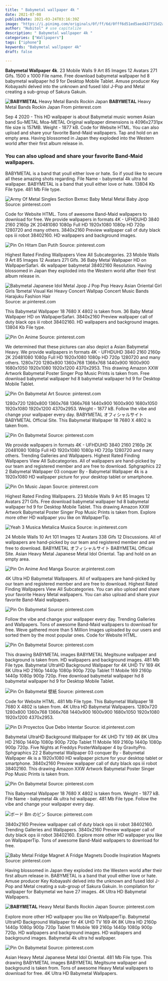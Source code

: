 ```yaml
---
title: " Babymetal wallpaper 4k "
date: 2021-07-08
publishDate: 2021-03-24T03:16:39Z
image: "https://i.pinimg.com/originals/0f/ff/6d/0fff6d51ed5aed437f15d2a40a3a7c5a.jpg"
author: "Nubitol" # use capitalize
description: " Babymetal wallpaper 4k "
categories: ["Wallpapers"]
tags: ["iphone"]
keywords: "Babymetal wallpaper 4k"
draft: false

---
```



**Babymetal Wallpaper 4k**. 23 Mobile Walls 9 Art 85 Images 12 Avatars 271 Gifs. 1500 x 1000 File name. Free download babymetal wallpaper hd 8 babymetal wallpaper hd 9 for Desktop Mobile Tablet. Amuse producer Key Kobayashi delved into the unknown and fused Idol J-Pop and Metal creating a sub-group of Sakura Gakuin.

![𝐁𝐀𝐁𝐘𝐌𝐄𝐓𝐀𝐋 Heavy Metal Bands Rockin Japan](https://i.pinimg.com/originals/d7/40/a5/d740a5a21407baf979ab67e4a552f5e5.jpg "𝐁𝐀𝐁𝐘𝐌𝐄𝐓𝐀𝐋 Heavy Metal Bands Rockin Japan")
𝐁𝐀𝐁𝐘𝐌𝐄𝐓𝐀𝐋 Heavy Metal Bands Rockin Japan From pinterest.com


Sep 4 2020 - This HD wallpaper is about Babymetal music women Asian band Su-METAL Moa-METAL Original wallpaper dimensions is 4096x2731px file size is 157MB. Weight - 1877 kB. Code for Website HTML. You can also upload and share your favorite Band-Maid wallpapers. Tap and hold on an empty area. Having blossomed in Japan they exploded into the Western world after their first album release in.

### You can also upload and share your favorite Band-Maid wallpapers.

BABYMETAL is a band that youll either love or hate. So if youd like to secure all these amazing shots regarding. File Name - babymetal 4k ultra hd wallpaper. BABYMETAL is a band that youll either love or hate. 13804 Kb File type. 481 Mb File type.


![Army Of Metal Singles Section Bxmxc Baby Metal Metal Baby Jpop](https://i.pinimg.com/564x/df/e3/36/dfe336a460283825844c502ef740f881.jpg "Army Of Metal Singles Section Bxmxc Baby Metal Metal Baby Jpop")
Source: pinterest.com

Code for Website HTML. Tons of awesome Band-Maid wallpapers to download for free. We provide wallpapers in formats 4K - UFHDUHD 3840 2160 2160p 2K 20481080 1080p Full HD 1920x1080 1080p HD 720p 1280720 and many others. 3840x2160 Preview wallpaper call of duty black ops iii robot 38402160. HD wallpapers and background images.

![Pin On Hitam Dan Putih](https://i.pinimg.com/originals/92/d3/42/92d342fea0daaa3c318d2393c6a536d5.jpg "Pin On Hitam Dan Putih")
Source: pinterest.com

Highest Rated Finding Wallpapers View All Subcategories. 23 Mobile Walls 9 Art 85 Images 12 Avatars 271 Gifs. 36 Baby Metal Wallpaper HD on WallpaperSafari. 4k wallpaper babymetal 38402160 Resolution. Having blossomed in Japan they exploded into the Western world after their first album release in.

![Babymetal Japanese Idol Metal Jpop J Pop Pop Heavy Asian Oriental Girl Girls 1bmetal Visual Kei Heavy Concert Wallpap Concert Music Bands Harajuku Fashion Hair](https://i.pinimg.com/originals/35/33/83/3533832721dd480b404944b1a54c1ec8.jpg "Babymetal Japanese Idol Metal Jpop J Pop Pop Heavy Asian Oriental Girl Girls 1bmetal Visual Kei Heavy Concert Wallpap Concert Music Bands Harajuku Fashion Hair")
Source: ar.pinterest.com

This Babymetal Wallpaper 18 7680 X 4802 is taken from. 36 Baby Metal Wallpaper HD on WallpaperSafari. 3840x2160 Preview wallpaper call of duty black ops iii robot 38402160. HD wallpapers and background images. 13804 Kb File type.

![Pin On Anime](https://i.pinimg.com/originals/e2/25/82/e22582507847f28093ef3a522ae77dd9.jpg "Pin On Anime")
Source: pinterest.com

We determined that these pictures can also depict a Asian Babymetal Heavy. We provide wallpapers in formats 4K - UFHDUHD 3840 2160 2160p 2K 20481080 1080p Full HD 1920x1080 1080p HD 720p 1280720 and many others. 1280x720 1280x800 1360x768 1366x768 1440x900 1600x900 1680x1050 1920x1080 1920x1200 4370x2953. This drawing Amazon XXW Artwork Babymetal Poster Singer Pop Music Prints is taken from. Free download babymetal wallpaper hd 8 babymetal wallpaper hd 9 for Desktop Mobile Tablet.

![Pin On Babymetal Art](https://i.pinimg.com/originals/d5/8c/2c/d58c2c9141fb58b070a7b5afd4c138c4.jpg "Pin On Babymetal Art")
Source: pinterest.com

1280x720 1280x800 1360x768 1366x768 1440x900 1600x900 1680x1050 1920x1080 1920x1200 4370x2953. Weight - 1877 kB. Follow the vibe and change your wallpaper every day. BABYMETAL オフィシャルサイト BABYMETAL Official Site. This Babymetal Wallpaper 18 7680 X 4802 is taken from.

![Pin On Babymetal](https://i.pinimg.com/originals/c8/2f/51/c82f512a567669151d829cd1570db7b8.jpg "Pin On Babymetal")
Source: pinterest.com

We provide wallpapers in formats 4K - UFHDUHD 3840 2160 2160p 2K 20481080 1080p Full HD 1920x1080 1080p HD 720p 1280720 and many others. Trending Galleries and Wallpapers. Highest Rated Finding Wallpapers View All Subcategories. All of wallpapers are hand-picked by our team and registered member and are free to download. Sphgraphics 22 2 Babymetal Wallpaper 03 conquer By - Babymetal Wallpaper 4k is a 1920x1080 HD wallpaper picture for your desktop tablet or smartphone.

![Pin On Music Japan](https://i.pinimg.com/originals/19/15/e9/1915e9ba2194f0e6bcb63b7abf1eeef9.jpg "Pin On Music Japan")
Source: pinterest.com

Highest Rated Finding Wallpapers. 23 Mobile Walls 9 Art 85 Images 12 Avatars 271 Gifs. Free download babymetal wallpaper hd 8 babymetal wallpaper hd 9 for Desktop Mobile Tablet. This drawing Amazon XXW Artwork Babymetal Poster Singer Pop Music Prints is taken from. Explore more other HD wallpaper you like on WallpaperTip.

![Yeah 3 Musica Metalica Musica](https://i.pinimg.com/originals/16/7e/42/167e4247be24fb0be9d9f55f8a162798.jpg "Yeah 3 Musica Metalica Musica")
Source: in.pinterest.com

24 Mobile Walls 10 Art 101 Images 12 Avatars 338 Gifs 12 Discussions. All of wallpapers are hand-picked by our team and registered member and are free to download. BABYMETAL オフィシャルサイト BABYMETAL Official Site. Asian Heavy Metal Japanese Metal Idol Oriental. Tap and hold on an empty area.

![Pin On Anime And Manga](https://i.pinimg.com/originals/c9/33/a1/c933a100acad4405b8743bc589f73076.jpg "Pin On Anime And Manga")
Source: ar.pinterest.com

4K Ultra HD Babymetal Wallpapers. All of wallpapers are hand-picked by our team and registered member and are free to download. Highest Rated Finding Wallpapers View All Subcategories. You can also upload and share your favorite Heavy Metal wallpapers. You can also upload and share your favorite Band-Maid wallpapers.

![Pin On Babymetal](https://i.pinimg.com/originals/4c/4f/c9/4c4fc95dc935ec2d653761deda38a4c5.jpg "Pin On Babymetal")
Source: pinterest.com

Follow the vibe and change your wallpaper every day. Trending Galleries and Wallpapers. Tons of awesome Band-Maid wallpapers to download for free. Weve gathered more than 5 Million Images uploaded by our users and sorted them by the most popular ones. Code for Website HTML.

![Pin On Babymetal](https://i.pinimg.com/originals/2a/54/ae/2a54aec9b87b08118676c48c9c01692b.jpg "Pin On Babymetal")
Source: pinterest.com

This drawing BABYMETAL images BABYMETAL Megitsune wallpaper and background is taken from. HD wallpapers and background images. 481 Mb File type. Babymetal UltraHD Background Wallpaper for 4K UHD TV 169 4K 8K Ultra HD 2160p 1440p 1080p 900p 720p Tablet 11 Mobile 169 2160p 1440p 1080p 900p 720p. Free download babymetal wallpaper hd 8 babymetal wallpaper hd 9 for Desktop Mobile Tablet.

![Pin On Babymetal 壁紙](https://i.pinimg.com/564x/f2/45/e9/f245e9181e210f3c974826f6b4b96a4f.jpg "Pin On Babymetal 壁紙")
Source: pinterest.com

Code for Website HTML. 481 Mb File type. This Babymetal Wallpaper 18 7680 X 4802 is taken from. 4K Ultra HD Babymetal Wallpapers. 1280x720 1280x800 1360x768 1366x768 1440x900 1600x900 1680x1050 1920x1080 1920x1200 4370x2953.

![Pin Di Proyectos Que Debo Intentar](https://i.pinimg.com/originals/fa/d0/4a/fad04a069123ce68bb4daec9be27125c.jpg "Pin Di Proyectos Que Debo Intentar")
Source: id.pinterest.com

Babymetal UltraHD Background Wallpaper for 4K UHD TV 169 4K 8K Ultra HD 2160p 1440p 1080p 900p 720p Tablet 11 Mobile 169 2160p 1440p 1080p 900p 720p. Five Nights at Freddys PosterWallpaper 4 by GravityPro. Sphgraphics 22 2 Babymetal Wallpaper 03 conquer By - Babymetal Wallpaper 4k is a 1920x1080 HD wallpaper picture for your desktop tablet or smartphone. 3840x2160 Preview wallpaper call of duty black ops iii robot 38402160. This drawing Amazon XXW Artwork Babymetal Poster Singer Pop Music Prints is taken from.

![Pin On Babymetal](https://i.pinimg.com/originals/96/b2/82/96b2829f2da37c703b46a7e1d0144374.png "Pin On Babymetal")
Source: pinterest.com

This Babymetal Wallpaper 18 7680 X 4802 is taken from. Weight - 1877 kB. File Name - babymetal 4k ultra hd wallpaper. 481 Mb File type. Follow the vibe and change your wallpaper every day.

![ボード Bm のピン](https://i.pinimg.com/originals/b1/31/b5/b131b52943d60af8c81068d453b011c5.jpg "ボード Bm のピン")
Source: pinterest.com

3840x2160 Preview wallpaper call of duty black ops iii robot 38402160. Trending Galleries and Wallpapers. 3840x2160 Preview wallpaper call of duty black ops iii robot 38402160. Explore more other HD wallpaper you like on WallpaperTip. Tons of awesome Band-Maid wallpapers to download for free.

![Baby Metal Fridge Magnet A Fridge Magnets Doodle Inspiration Magnets](https://i.pinimg.com/originals/36/57/25/365725ff81e6b0607133508ac05e888c.png "Baby Metal Fridge Magnet A Fridge Magnets Doodle Inspiration Magnets")
Source: pinterest.com

Having blossomed in Japan they exploded into the Western world after their first album release in. BABYMETAL is a band that youll either love or hate. Amuse producer Key Kobayashi delved into the unknown and fused Idol J-Pop and Metal creating a sub-group of Sakura Gakuin. In compilation for wallpaper for Babymetal we have 27 images. 4K Ultra HD Babymetal Wallpapers.

![𝐁𝐀𝐁𝐘𝐌𝐄𝐓𝐀𝐋 Heavy Metal Bands Rockin Japan](https://i.pinimg.com/originals/d7/40/a5/d740a5a21407baf979ab67e4a552f5e5.jpg "𝐁𝐀𝐁𝐘𝐌𝐄𝐓𝐀𝐋 Heavy Metal Bands Rockin Japan")
Source: pinterest.com

Explore more other HD wallpaper you like on WallpaperTip. Babymetal UltraHD Background Wallpaper for 4K UHD TV 169 4K 8K Ultra HD 2160p 1440p 1080p 900p 720p Tablet 11 Mobile 169 2160p 1440p 1080p 900p 720p. HD wallpapers and background images. HD wallpapers and background images. Babymetal 4k ultra hd wallpaper.

![Pin On Babymetal](https://i.pinimg.com/originals/0f/ff/6d/0fff6d51ed5aed437f15d2a40a3a7c5a.jpg "Pin On Babymetal")
Source: pinterest.com

Asian Heavy Metal Japanese Metal Idol Oriental. 481 Mb File type. This drawing BABYMETAL images BABYMETAL Megitsune wallpaper and background is taken from. Tons of awesome Heavy Metal wallpapers to download for free. 4K Ultra HD Babymetal Wallpapers.

